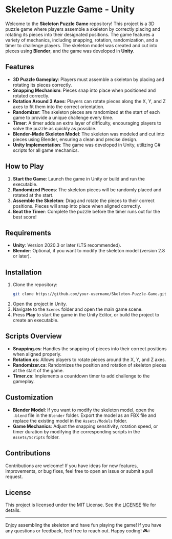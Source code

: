 # Skeleton Puzzle Game - Unity

Welcome to the **Skeleton Puzzle Game** repository! This project is a 3D puzzle game where players assemble a skeleton by correctly placing and rotating its pieces into their designated positions. The game features a variety of mechanics, including snapping, rotation, randomization, and a timer to challenge players. The skeleton model was created and cut into pieces using **Blender**, and the game was developed in **Unity**.

## Features

- **3D Puzzle Gameplay**: Players must assemble a skeleton by placing and rotating its pieces correctly.
- **Snapping Mechanism**: Pieces snap into place when positioned and rotated correctly.
- **Rotation Around 3 Axes**: Players can rotate pieces along the X, Y, and Z axes to fit them into the correct orientation.
- **Randomizer**: The skeleton pieces are randomized at the start of each game to provide a unique challenge every time.
- **Timer**: A timer adds an extra layer of difficulty, encouraging players to solve the puzzle as quickly as possible.
- **Blender-Made Skeleton Model**: The skeleton was modeled and cut into pieces using Blender, ensuring a clean and precise design.
- **Unity Implementation**: The game was developed in Unity, utilizing C# scripts for all game mechanics.

## How to Play

1. **Start the Game**: Launch the game in Unity or build and run the executable.
2. **Randomized Pieces**: The skeleton pieces will be randomly placed and rotated at the start.
3. **Assemble the Skeleton**: Drag and rotate the pieces to their correct positions. Pieces will snap into place when aligned correctly.
4. **Beat the Timer**: Complete the puzzle before the timer runs out for the best score!

## Requirements

- **Unity**: Version 2020.3 or later (LTS recommended).
- **Blender**: Optional, if you want to modify the skeleton model (version 2.8 or later).

## Installation

1. Clone the repository:
   ```bash
   git clone https://github.com/your-username/Skeleton-Puzzle-Game.git
   ```
2. Open the project in Unity.
3. Navigate to the `Scenes` folder and open the main game scene.
4. Press **Play** to start the game in the Unity Editor, or build the project to create an executable.

## Scripts Overview

- **Snapping.cs**: Handles the snapping of pieces into their correct positions when aligned properly.
- **Rotation.cs**: Allows players to rotate pieces around the X, Y, and Z axes.
- **Randomizer.cs**: Randomizes the position and rotation of skeleton pieces at the start of the game.
- **Timer.cs**: Implements a countdown timer to add challenge to the gameplay.

## Customization

- **Blender Model**: If you want to modify the skeleton model, open the `.blend` file in the `Blender` folder. Export the model as an FBX file and replace the existing model in the `Assets/Models` folder.
- **Game Mechanics**: Adjust the snapping sensitivity, rotation speed, or timer duration by modifying the corresponding scripts in the `Assets/Scripts` folder.

## Contributions

Contributions are welcome! If you have ideas for new features, improvements, or bug fixes, feel free to open an issue or submit a pull request.

## License

This project is licensed under the MIT License. See the [LICENSE](LICENSE) file for details.

---

Enjoy assembling the skeleton and have fun playing the game! If you have any questions or feedback, feel free to reach out. Happy coding! 🎮💀
